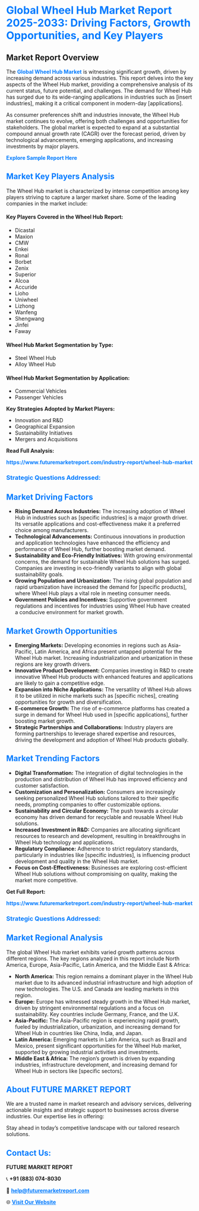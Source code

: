 <h1 style="color: #007BFF;">Global Wheel Hub Market Report 2025-2033: Driving Factors, Growth Opportunities, and Key Players</h1>

<section id="overview">
<h2>Market Report Overview</h2>
<p>The <a href="https://www.futuremarketreport.com/industry-report/wheel-hub-market" style="color: #007BFF; text-decoration: none;"><strong>Global Wheel Hub Market</strong></a> is witnessing significant growth, driven by increasing demand across various industries. This report delves into the key aspects of the Wheel Hub market, providing a comprehensive analysis of its current status, future potential, and challenges. The demand for Wheel Hub has surged due to its wide-ranging applications in industries such as [insert industries], making it a critical component in modern-day [applications].</p>
<p>As consumer preferences shift and industries innovate, the Wheel Hub market continues to evolve, offering both challenges and opportunities for stakeholders. The global market is expected to expand at a substantial compound annual growth rate (CAGR) over the forecast period, driven by technological advancements, emerging applications, and increasing investments by major players.</p>
</section>

<section id="overview">
<p><a href="https://www.futuremarketreport.com/request-sample/reportId=88640" style="color: #007BFF; text-decoration: none;"><strong>Explore Sample Report Here</strong></a></p>
</section>

<section id="key-players">
<h2 style="color: #007BFF;">Market Key Players Analysis</h2>
<p>The Wheel Hub market is characterized by intense competition among key players striving to capture a larger market share. Some of the leading companies in the market include:</p>
<h4>Key Players Covered in the Wheel Hub Report:</h4>
<ul><li>Dicastal</li><li>Maxion</li><li>CMW</li><li>Enkei</li><li>Ronal</li><li>Borbet</li><li>Zenix</li><li>Superior</li><li>Alcoa</li><li>Accuride</li><li>Lioho</li><li>Uniwheel</li><li>Lizhong</li><li>Wanfeng</li><li>Shengwang</li><li>Jinfei</li><li>Faway</li></ul>
<h4>Wheel Hub Market Segmentation by Type:</h4>
<ul><li>Steel Wheel Hub</li><li>Alloy Wheel Hub</li></ul>

<h4>Wheel Hub Market Segmentation by Application:</h4>
<ul><li>Commercial Vehicles</li><li>Passenger Vehicles</li></ul>
<p><strong>Key Strategies Adopted by Market Players:</strong></p>
<ul>
<li>Innovation and R&D</li>
<li>Geographical Expansion</li>
<li>Sustainability Initiatives</li>
<li>Mergers and Acquisitions</li>
</ul>
</section>

<section>
<p><strong>Read Full Analysis: </strong></p><a href="https://www.futuremarketreport.com/industry-report/wheel-hub-market" style="color: #007BFF; text-decoration: none;"><strong>https://www.futuremarketreport.com/industry-report/wheel-hub-market</strong></a>
<h3 style="color: #007BFF;">Strategic Questions Addressed:</h3>
</section>

<section id="driving-factors">
<h2 style="color: #007BFF;">Market Driving Factors</h2>
<ul>
<li><strong>Rising Demand Across Industries:</strong> The increasing adoption of Wheel Hub in industries such as [specific industries] is a major growth driver. Its versatile applications and cost-effectiveness make it a preferred choice among manufacturers.</li>
<li><strong>Technological Advancements:</strong> Continuous innovations in production and application technologies have enhanced the efficiency and performance of Wheel Hub, further boosting market demand.</li>
<li><strong>Sustainability and Eco-Friendly Initiatives:</strong> With growing environmental concerns, the demand for sustainable Wheel Hub solutions has surged. Companies are investing in eco-friendly variants to align with global sustainability goals.</li>
<li><strong>Growing Population and Urbanization:</strong> The rising global population and rapid urbanization have increased the demand for [specific products], where Wheel Hub plays a vital role in meeting consumer needs.</li>
<li><strong>Government Policies and Incentives:</strong> Supportive government regulations and incentives for industries using Wheel Hub have created a conducive environment for market growth.</li>
</ul>
</section>

<section id="growth-opportunities">
<h2 style="color: #007BFF;">Market Growth Opportunities</h2>
<ul>
<li><strong>Emerging Markets:</strong> Developing economies in regions such as Asia-Pacific, Latin America, and Africa present untapped potential for the Wheel Hub market. Increasing industrialization and urbanization in these regions are key growth drivers.</li>
<li><strong>Innovative Product Development:</strong> Companies investing in R&D to create innovative Wheel Hub products with enhanced features and applications are likely to gain a competitive edge.</li>
<li><strong>Expansion into Niche Applications:</strong> The versatility of Wheel Hub allows it to be utilized in niche markets such as [specific niches], creating opportunities for growth and diversification.</li>
<li><strong>E-commerce Growth:</strong> The rise of e-commerce platforms has created a surge in demand for Wheel Hub used in [specific applications], further boosting market growth.</li>
<li><strong>Strategic Partnerships and Collaborations:</strong> Industry players are forming partnerships to leverage shared expertise and resources, driving the development and adoption of Wheel Hub products globally.</li>
</ul>
</section>

<section id="trending-factors">
<h2 style="color: #007BFF;">Market Trending Factors</h2>
<ul>
<li><strong>Digital Transformation:</strong> The integration of digital technologies in the production and distribution of Wheel Hub has improved efficiency and customer satisfaction.</li>
<li><strong>Customization and Personalization:</strong> Consumers are increasingly seeking personalized Wheel Hub solutions tailored to their specific needs, prompting companies to offer customizable options.</li>
<li><strong>Sustainability and Circular Economy:</strong> The push towards a circular economy has driven demand for recyclable and reusable Wheel Hub solutions.</li>
<li><strong>Increased Investment in R&D:</strong> Companies are allocating significant resources to research and development, resulting in breakthroughs in Wheel Hub technology and applications.</li>
<li><strong>Regulatory Compliance:</strong> Adherence to strict regulatory standards, particularly in industries like [specific industries], is influencing product development and quality in the Wheel Hub market.</li>
<li><strong>Focus on Cost-Effectiveness:</strong> Businesses are exploring cost-efficient Wheel Hub solutions without compromising on quality, making the market more competitive.</li>
</ul>
</section>

<section>
<p><strong>Get Full Report: </strong></p><a href="https://www.futuremarketreport.com/industry-report/wheel-hub-market" style="color: #007BFF; text-decoration: none;"><strong>https://www.futuremarketreport.com/industry-report/wheel-hub-market</strong></a>
<h3 style="color: #007BFF;">Strategic Questions Addressed:</h3>
</section>


<section id="regional-analysis">
<h2 style="color: #007BFF;">Market Regional Analysis</h2>
<p>The global Wheel Hub market exhibits varied growth patterns across different regions. The key regions analyzed in this report include North America, Europe, Asia-Pacific, Latin America, and the Middle East & Africa:</p>
<ul>
<li><strong>North America:</strong> This region remains a dominant player in the Wheel Hub market due to its advanced industrial infrastructure and high adoption of new technologies. The U.S. and Canada are leading markets in this region.</li>
<li><strong>Europe:</strong> Europe has witnessed steady growth in the Wheel Hub market, driven by stringent environmental regulations and a focus on sustainability. Key countries include Germany, France, and the U.K.</li>
<li><strong>Asia-Pacific:</strong> The Asia-Pacific region is experiencing rapid growth, fueled by industrialization, urbanization, and increasing demand for Wheel Hub in countries like China, India, and Japan.</li>
<li><strong>Latin America:</strong> Emerging markets in Latin America, such as Brazil and Mexico, present significant opportunities for the Wheel Hub market, supported by growing industrial activities and investments.</li>
<li><strong>Middle East & Africa:</strong> The region’s growth is driven by expanding industries, infrastructure development, and increasing demand for Wheel Hub in sectors like [specific sectors].</li>
</ul>
</section>

<footer>
<h2 style="color: #007BFF;">About FUTURE MARKET REPORT</h2>
<p>We are a trusted name in market research and advisory services, delivering actionable insights and strategic support to businesses across diverse industries. Our expertise lies in offering:</p>

<p>Stay ahead in today’s competitive landscape with our tailored research solutions.</p>

<h2 style="color: #007BFF;">Contact Us:</h2>
<p><strong>FUTURE MARKET REPORT</strong></p>
<p>📞 <strong>+91 (883) 074-8030</strong></p>
<p>📧 <strong><a href="mailto:help@futuremarketreport.com" style="color: #007BFF;">help@futuremarketreport.com</a></strong></p>
<p>🌐 <strong><a href="https://www.futuremarketreport.com/" style="color: #007BFF;">Visit Our Website</a></strong></p>
</footer>